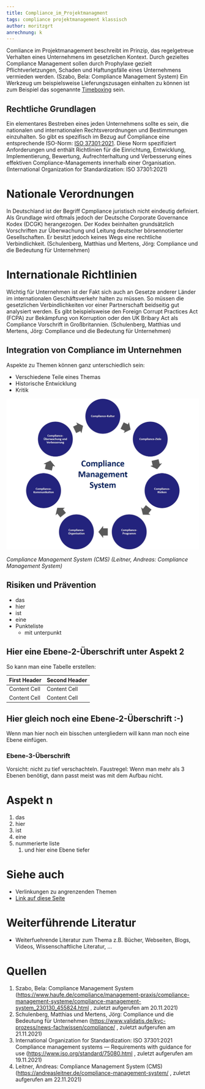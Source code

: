 ```yaml
---
title: Compliance_im_Projektmanagment
tags: compliance projektmanagement klassisch
author: moritzgrt
anrechnung: k
---
```


Comliance im Projektmanagement beschreibt im Prinzip, das regelgetreue Verhalten eines Unternehmens im gesetzlichen Kontext. Durch gezieltes Compliance Management sollen durch Prophylaxe gezielt Pflichtverletzungen, Schaden und Haftungsfälle eines Unternehmens vermieden werden. (Szabo, Bela: Compliance Management System) Ein Werkzeug um beispielsweise Lieferungszusagen einhalten zu können ist zum Beispiel das sogenannte [Timeboxing](https://github.com/MartinEnders/ManagingProjectsSuccessfully.github.io/blob/main/kb/Timeboxing.md) sein.


## Rechtliche Grundlagen

Ein elementares Bestreben eines jeden Unternehmens sollte es sein, die nationalen und internationalen Rechtsverordnungen und Bestimmungen einzuhalten. So gibt es spezifisch im Bezug auf Compliance eine entsprechende ISO-Norm: [ISO 37301:2021](https://www.iso.org/standard/75080.html). Diese Norm spezifiziert Anforderungen und enthält Richtlinien für die Einrichtung, Entwicklung, Implementierung, Bewertung, Aufrechterhaltung und Verbesserung eines effektiven Compliance-Managements innerhalb einer Organisation. (International Organization for Standardization: ISO 37301:2021)
# Nationale Verordnungen
In Deutschland ist der Begriff Cpmpliance juristisch nicht eindeutig definiert. Als Grundlage wird oftmals jedoch der Deutsche Corporate Governance Kodex (DCGK) herangezogen. Der Kodex beinhalten grundsätzlich Vorschriften zur Überwachung und Leitung deutscher börsennotierter Gesellschaften. Er besitzt jedoch keines Wegs eine rechtliche Verbindlichkeit. (Schulenberg, Matthias und Mertens, Jörg: Compliance und die Bedeutung für Unternehmen)
# Internationale Richtlinien
Wichtig für Unternehmen ist der Fakt sich auch an Gesetze anderer Länder im internationalen Geschäftsverkehr halten zu müssen. So müssen die gesetzlichen Verbindlichkeiten vor einer Partnerschaft beidseitig gut analysiert werden. Es gibt beispielsweise den Foreign Corrupt Practices Act (FCPA) zur Bekämpfung von Korruption oder den UK Bribary Act als Compliance Vorschrift in Großbritannien. (Schulenberg, Matthias und Mertens, Jörg: Compliance und die Bedeutung für Unternehmen)
 
## Integration von Compliance im Unternehmen

Aspekte zu Themen können ganz unterschiedlich sein:

* Verschiedene Teile eines Themas 
* Historische Entwicklung
* Kritik 

![Beispielabbildung](Compliance_im_Projektmanagment/Compliance-Management-System-CMS.jpg)

*Compliance Management System (CMS) (Leitner, Andreas: Compliance Management System)*

## Risiken und Prävention

* das
* hier 
* ist
* eine 
* Punkteliste
  - mit unterpunkt

## Hier eine Ebene-2-Überschrift unter Aspekt 2

So kann man eine Tabelle erstellen:

| First Header  | Second Header |
| ------------- | ------------- |
| Content Cell  | Content Cell  |
| Content Cell  | Content Cell  |

## Hier gleich noch eine Ebene-2-Überschrift :-)

Wenn man hier noch ein bisschen untergliedern will kann man noch eine Ebene einfügen.

### Ebene-3-Überschrift

Vorsicht: nicht zu tief verschachteln. Faustregel: Wenn man mehr als 3 
Ebenen benötigt, dann passt meist was mit dem Aufbau nicht.

# Aspekt n

1. das
2. hier 
4. ist 
4. eine
7. nummerierte liste
   1. und hier eine Ebene tiefer


# Siehe auch

* Verlinkungen zu angrenzenden Themen
* [Link auf diese Seite](Compliance_im_Projektmanagment.md)

# Weiterführende Literatur

* Weiterfuehrende Literatur zum Thema z.B. Bücher, Webseiten, Blogs, Videos, Wissenschaftliche Literatur, ...

# Quellen

1. Szabo, Bela: Compliance Management System (https://www.haufe.de/compliance/management-praxis/compliance-management-systeme/compliance-management-system_230130_455824.html , zuletzt aufgerufen am 20.11.2021)
2. Schulenberg, Matthias und Mertens, Jörg: Compliance und die Bedeutung für Unternehmen (https://www.validatis.de/kyc-prozess/news-fachwissen/compliance/ , zuletzt aufgerufen am 21.11.2021)
3. International Organization for Standardization: ISO 37301:2021
Compliance management systems — Requirements with guidance for use (https://www.iso.org/standard/75080.html , zuletzt aufgerufen am 19.11.2021)
4. Leitner, Andreas: Compliance Management System (CMS) (https://andreasleitner.de/compliance-management-system/ , zuletzt aufgerufen am 22.11.2021)


